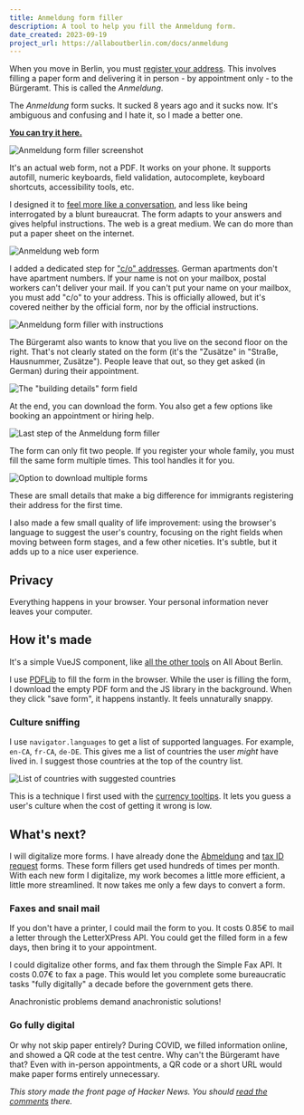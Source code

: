 ```yaml
---
title: Anmeldung form filler
description: A tool to help you fill the Anmeldung form.
date_created: 2023-09-19
project_url: https://allaboutberlin.com/docs/anmeldung
---
```


When you move in Berlin, you must [register your address](https://allaboutberlin.com/guides/anmeldung-in-english-berlin). This involves filling a paper form and delivering it in person - by appointment only - to the Bürgeramt. This is called the *Anmeldung*.

The *Anmeldung* form sucks. It sucked 8 years ago and it sucks now. It's ambiguous and confusing and I hate it, so I made a better one.

**[You can try it here.](https://allaboutberlin.com/docs/anmeldung)**

![Anmeldung form filler screenshot](/images/anmeldung-form-filler.png "It's actually digital!")

It's an actual web form, not a PDF. It works on your phone. It supports autofill, numeric keyboards, field validation, autocomplete, keyboard shortcuts, accessibility tools, etc.

I designed it to [feel more like a conversation](https://service-manual.nhs.uk/content/how-to-write-good-questions-for-forms/think-of-the-form-as-a-conversation), and less like being interrogated by a blunt bureaucrat. The form adapts to your answers and gives helpful instructions. The web is a great medium. We can do more than put a paper sheet on the internet.

![Anmeldung web form](/images/anmeldung-form-part1.png)

I added a dedicated step for ["c/o" addresses](https://allaboutberlin.com/guides/addressing-a-letter-in-germany#if-the-name-is-not-on-the-mailbox). German apartments don't have apartment numbers. If your name is not on your mailbox, postal workers can't deliver your mail. If you can't put your name on your mailbox, you must add "c/o" to your address. This is officially allowed, but it's covered neither by the official form, nor by the official instructions.

![Anmeldung form filler with instructions](/images/anmeldung-instructions-co.png "Using words to explain stuff. Revolutionary!")

The Bürgeramt also wants to know that you live on the second floor on the right. That's not clearly stated on the form (it's the "Zusätze" in "Straße, Hausnummer, Zusätze"). People leave that out, so they get asked (in German) during their appointment.

![The "building details" form field](/images/anmeldung-building-details.png)

At the end, you can download the form. You also get a few options like booking an appointment or hiring help.

![Last step of the Anmeldung form filler](/images/anmeldung-last-step.png)

The form can only fit two people. If you register your whole family, you must fill the same form multiple times. This tool handles it for you.

![Option to download multiple forms](/images/anmeldung-multiple-form.png)

These are small details that make a big difference for immigrants registering their address for the first time.

I also made a few small quality of life improvement: using the browser's language to suggest the user's country, focusing on the right fields when moving between form stages, and a few other niceties. It's subtle, but it adds up to a nice user experience.

## Privacy

Everything happens in your browser. Your personal information never leaves your computer. 

## How it's made

It's a simple VueJS component, like [all the other tools](https://allaboutberlin.com/tools) on All About Berlin.

I use [PDFLib](https://pdf-lib.js.org/) to fill the form in the browser. While the user is filling the form, I download the empty PDF form and the JS library in the background. When they click "save form", it happens instantly. It feels unnaturally snappy.

### Culture sniffing

I use `navigator.languages` to get a list of supported languages. For example, `en-CA`, `fr-CA`, `de-DE`. This gives me a list of countries the user *might* have lived in. I suggest those countries at the top of the country list.

![List of countries with suggested countries](/images/anmeldung-country-picker.png)

This is a technique I first used with the [currency tooltips](/blog/currency-tooltips). It lets you guess a user's culture when the cost of getting it wrong is low.

## What's next?

I will digitalize more forms. I have already done the [Abmeldung](https://allaboutberlin.com/docs/abmeldung) and [tax ID request](https://allaboutberlin.com/docs/010250-antrag-auf-vergabe-einer-steuerlichen-id) forms. These form fillers get used hundreds of times per month. With each new form I digitalize, my work becomes a little more efficient, a little more streamlined. It now takes me only a few days to convert a form.

### Faxes and snail mail

If you don't have a printer, I could mail the form to you. It costs 0.85€ to mail a letter through the LetterXPress API. You could get the filled form in a few days, then bring it to your appointment.

I could digitalize other forms, and fax them through the Simple Fax API. It costs 0.07€ to fax a page. This would let you complete some bureaucratic tasks "fully digitally" a decade before the government gets there.

Anachronistic problems demand anachronistic solutions!

### Go fully digital

Or why not skip paper entirely? During COVID, we filled information online, and showed a QR code at the test centre. Why can't the Bürgeramt have that? Even with in-person appointments, a QR code or a short URL would make paper forms entirely unnecessary.

*This story made the front page of Hacker News. You should [read the comments](https://news.ycombinator.com/item?id=37566992) there.*